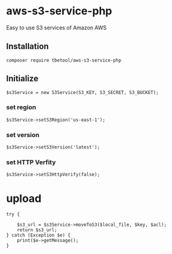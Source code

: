 # aws-s3-service-php
Easy to use S3 services of Amazon AWS

## Installation
```
composer require tbetool/aws-s3-service-php
```

## Initialize
```
$s3Service = new S3Service(S3_KEY, S3_SECRET, S3_BUCKET);
```
### set region
```
$s3Service->setS3Region('us-east-1');
```
### set version
```
$s3Service->setS3Version('latest');
```
### set HTTP Verfity
```
$s3Service->setS3HttpVerify(false);
```

# upload
```
try {

    $s3_url = $s3Service->moveToS3($local_file, $key, $acl);
    return $s3_url;
} catch (Exception $e) {
    print($e->getMessage();
}
```

